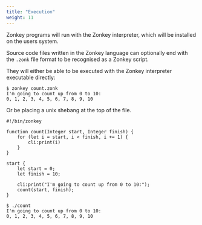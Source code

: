 ```yaml
---
title: "Execution"
weight: 11
---
```


Zonkey programs will run with the Zonkey interpreter, which will be installed on the users system.

Source code files written in the Zonkey language can optionally end with the `.zonk` file format to be recognised as a Zonkey script.

They will either be able to be executed with the Zonkey interpreter executable directly:

```output
$ zonkey count.zonk
I'm going to count up from 0 to 10:
0, 1, 2, 3, 4, 5, 6, 7, 8, 9, 10
```

Or be placing a unix shebang at the top of the file.

```zonkey
#!/bin/zonkey

function count(Integer start, Integer finish) {
	for (let i = start, i < finish, i += 1) {
		cli:print(i)
	}
}

start {
	let start = 0;
	let finish = 10;

	cli:print("I'm going to count up from 0 to 10:");
	count(start, finish);
}
```

```output
$ ./count
I'm going to count up from 0 to 10:
0, 1, 2, 3, 4, 5, 6, 7, 8, 9, 10
```
